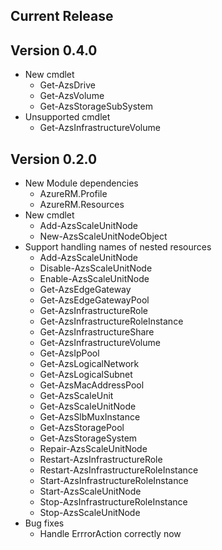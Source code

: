 ﻿<!--
    Please leave this section at the top of the change log.

    Changes for the current release should go under the section titled "Current Release", and should adhere to the following format:

    ## Current Release
    * Overview of change #1
        - Additional information about change #1
    * Overview of change #2
        - Additional information about change #2
        - Additional information about change #2
    * Overview of change #3
    * Overview of change #4
        - Additional information about change #4

    ## YYYY.MM.DD - Version X.Y.Z (Previous Release)
    * Overview of change #1
        - Additional information about change #1
-->
## Current Release

## Version 0.4.0
* New cmdlet
	* Get-AzsDrive
	* Get-AzsVolume
	* Get-AzsStorageSubSystem
* Unsupported cmdlet
	* Get-AzsInfrastructureVolume

## Version 0.2.0
* New Module dependencies
	* AzureRM.Profile
	* AzureRM.Resources
* New cmdlet
	* Add-AzsScaleUnitNode
	* New-AzsScaleUnitNodeObject
* Support handling names of nested resources
	* Add-AzsScaleUnitNode
	* Disable-AzsScaleUnitNode
	* Enable-AzsScaleUnitNode
	* Get-AzsEdgeGateway
	* Get-AzsEdgeGatewayPool
	* Get-AzsInfrastructureRole
	* Get-AzsInfrastructureRoleInstance
	* Get-AzsInfrastructureShare
	* Get-AzsInfrastructureVolume
	* Get-AzsIpPool
	* Get-AzsLogicalNetwork
	* Get-AzsLogicalSubnet
	* Get-AzsMacAddressPool
	* Get-AzsScaleUnit
	* Get-AzsScaleUnitNode
	* Get-AzsSlbMuxInstance
	* Get-AzsStoragePool
	* Get-AzsStorageSystem
	* Repair-AzsScaleUnitNode
	* Restart-AzsInfrastructureRole
	* Restart-AzsInfrastructureRoleInstance
	* Start-AzsInfrastructureRoleInstance
	* Start-AzsScaleUnitNode
	* Stop-AzsInfrastructureRoleInstance
	* Stop-AzsScaleUnitNode
* Bug fixes
	* Handle ErrrorAction correctly now